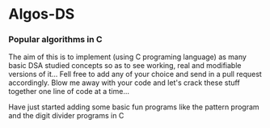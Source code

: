 # Algos-DS
### Popular algorithms in C
The aim of this is to implement (using C programing language) as many basic DSA studied concepts so as to see working, real and modifiable versions of it...
Fell free to add any of your choice and send in a pull request accordingly.
Blow me away with your code and let's crack these stuff together one line of code at a time...

Have just started adding some basic fun programs like the pattern program and the digit divider programs in C
